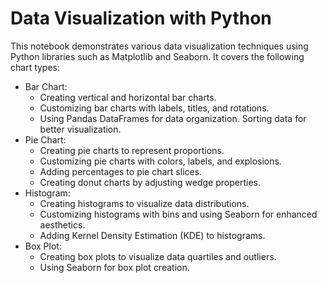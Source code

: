# Data Visualization with Python
This notebook demonstrates various data visualization techniques using Python libraries such as Matplotlib and Seaborn. It covers the following chart types:

- Bar Chart:
  - Creating vertical and horizontal bar charts.
  - Customizing bar charts with labels, titles, and rotations.
  - Using Pandas DataFrames for data organization.
Sorting data for better visualization.
- Pie Chart:
  - Creating pie charts to represent proportions.
  - Customizing pie charts with colors, labels, and explosions.
  - Adding percentages to pie chart slices.
  - Creating donut charts by adjusting wedge properties.
- Histogram:
  - Creating histograms to visualize data distributions.
  - Customizing histograms with bins and using Seaborn for enhanced aesthetics.
  - Adding Kernel Density Estimation (KDE) to histograms.
- Box Plot:
  - Creating box plots to visualize data quartiles and outliers.
  - Using Seaborn for box plot creation.
